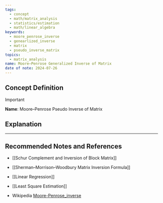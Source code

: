```yaml
---
tags:
  - concept
  - math/matrix_analysis
  - statistics/estimation
  - math/linear_algebra
keywords:
  - moore_penrose_inverse
  - genearlized_inverse
  - matrix
  - pseudo_inverse_matrix
topics:
  - matrix_analysis
name: Moore–Penrose Generalized Inverse of Matrix
date of note: 2024-07-26
---
```


## Concept Definition

>[!important]
>**Name**: Moore–Penrose Pseudo Inverse of Matrix



## Explanation





-----------
##  Recommended Notes and References

- [[Schur Complement and Inversion of Block Matrix]]
- [[Sherman–Morrison–Woodbury Matrix Inversion Formula]]

- [[Linear Regression]]
- [[Least Square Estimation]]

- Wikipedia [Moore-Penrose_inverse](https://en.wikipedia.org/wiki/Moore%E2%80%93Penrose_inverse)